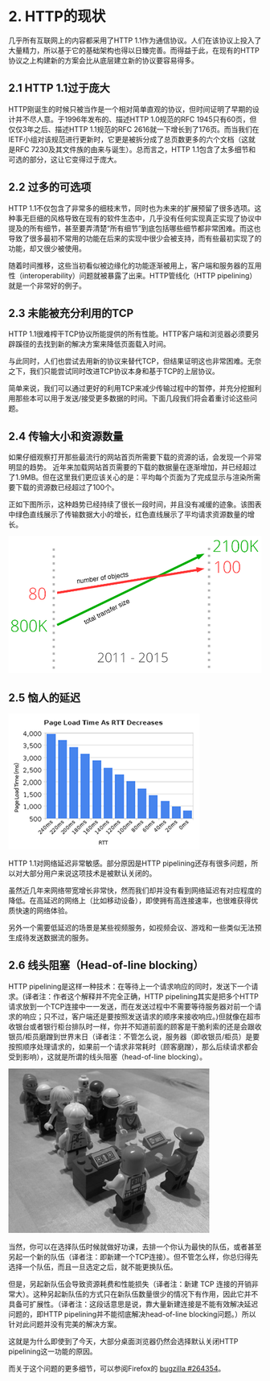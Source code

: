 # 2. HTTP的现状

几乎所有互联网上的内容都采用了HTTP 1.1作为通信协议。人们在该协议上投入了大量精力，所以基于它的基础架构也得以日臻完善。而得益于此，在现有的HTTP协议之上构建新的方案会比从底层建立新的协议要容易得多。

## 2.1 HTTP 1.1过于庞大

HTTP刚诞生的时候只被当作是一个相对简单直观的协议，但时间证明了早期的设计并不尽人意。于1996年发布的、描述HTTP 1.0规范的RFC 1945只有60页，但仅仅3年之后、描述HTTP 1.1规范的RFC 2616就一下增长到了176页。而当我们在IETF小组对该规范进行更新时，它更是被拆分成了总页数更多的六个文档（这就是RFC 7230及其文件族的由来与诞生）。总而言之，HTTP 1.1包含了太多细节和可选的部分，这让它变得过于庞大。

## 2.2 过多的可选项

HTTP 1.1不仅包含了非常多的细枝末节，同时也为未来的扩展预留了很多选项。这种事无巨细的风格导致在现有的软件生态中，几乎没有任何实现真正实现了协议中提及的所有细节，甚至要弄清楚“所有细节”到底包括哪些细节都非常困难。而这也导致了很多最初不常用的功能在后来的实现中很少会被支持，而有些最初实现了的功能，却又很少被使用。

随着时间推移，这些当初看似被边缘化的功能逐渐被用上，客户端和服务器的互用性（interoperability）问题就被暴露了出来。HTTP管线化（HTTP pipelining）就是一个非常好的例子。

## 2.3 未能被充分利用的TCP

HTTP 1.1很难榨干TCP协议所能提供的所有性能。HTTP客户端和浏览器必须要另辟蹊径的去找到新的解决方案来降低页面载入时间。

与此同时，人们也尝试去用新的协议来替代TCP，但结果证明这也非常困难。无奈之下，我们只能尝试同时改进TCP协议本身和基于TCP的上层协议。

简单来说，我们可以通过更好的利用TCP来减少传输过程中的暂停，并充分挖掘利用那些本可以用于发送/接受更多数据的时间。下面几段我们将会着重讨论这些问题。

## 2.4 传输大小和资源数量

如果仔细观察打开那些最流行的网站首页所需要下载的资源的话，会发现一个非常明显的趋势。 近年来加载网站首页需要的下载的数据量在逐渐增加，并已经超过了1.9MB。但在这里我们更应该关心的是：平均每个页面为了完成显示与渲染所需要下载的资源数已经超过了100个。

正如下图所示，这种趋势已经持续了很长一段时间，并且没有减缓的迹象。该图表中绿色直线展示了传输数据大小的增长，红色直线展示了平均请求资源数量的增长。

![transfer size growth](https://raw.githubusercontent.com/bagder/http2-explained/master/images/transfer-size-growth.png)

## 2.5 恼人的延迟

![](https://raw.githubusercontent.com/bagder/http2-explained/master/images/page-load-time-rtt-decreases.png)

HTTP 1.1对网络延迟非常敏感。部分原因是HTTP pipelining还存有很多问题，所以对大部分用户来说这项技术是被默认关闭的。

虽然近几年来网络带宽增长非常快，然而我们却并没有看到网络延迟有对应程度的降低。在高延迟的网络上（比如移动设备），即使拥有高连接速率，也很难获得优质快速的网络体验。

另外一个需要低延迟的场景是某些视频服务，如视频会议、游戏和一些类似无法预生成待发送数据流的服务。

## 2.6 线头阻塞（Head-of-line blocking）

HTTP pipelining是这样一种技术：在等待上一个请求响应的同时，发送下一个请求。\(译者注：作者这个解释并不完全正确，HTTP pipelining其实是把多个HTTP请求放到一个TCP连接中一一发送，而在发送过程中不需要等待服务器对前一个请求的响应；只不过，客户端还是要按照发送请求的顺序来接收响应。\)但就像在超市收银台或者银行柜台排队时一样，你并不知道前面的顾客是干脆利索的还是会跟收银员/柜员磨蹭到世界末日（译者注：不管怎么说，服务器（即收银员/柜员）是要按照顺序处理请求的，如果前一个请求非常耗时（顾客磨蹭），那么后续请求都会受到影响），这就是所谓的线头阻塞（head-of-line blocking）。

![](https://raw.githubusercontent.com/bagder/http2-explained/master/images/head-of-line-blocking.jpg)

当然，你可以在选择队伍时候就做好功课，去排一个你认为最快的队伍，或者甚至另起一个新的队伍（译者注：即新建一个TCP连接）。但不管怎么样，你总归得先选择一个队伍，而且一旦选定之后，就不能更换队伍。

但是，另起新队伍会导致资源耗费和性能损失（译者注：新建 TCP 连接的开销非常大）。这种另起新队伍的方式只在新队伍数量很少的情况下有作用，因此它并不具备可扩展性。（译者注：这段话意思是说，靠大量新建连接是不能有效解决延迟问题的，即HTTP pipelining并不能彻底解决head-of-line blocking问题。）所以针对此问题并没有完美的解决方案。

这就是为什么即使到了今天，大部分桌面浏览器仍然会选择默认关闭HTTP pipelining这一功能的原因。

而关于这个问题的更多细节，可以参阅Firefox的 [bugzilla \#264354](https://bugzilla.mozilla.org/show_bug.cgi?id=264354)。

